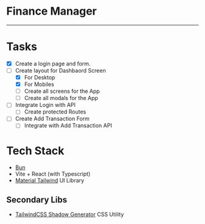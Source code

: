 # Finance Manager

---

# Tasks 
- [x] Create a login page and form. 
- [ ] Create layout for Dashbaord Screen
  - [x] For Desktop
  - [x] For Mobiles
  - [ ] Create all screens for the App
  - [ ] Create all modals for the App
- [ ] Integrate Login with API
  - [ ] Create protected Routes
- [ ] Create Add Transaction Form
  - [ ] Integrate with Add Transaction API

# Tech Stack

- [Bun](https://bun.sh/) 
- Vite + React (with Typescript)
- [Material Tailwind](https://www.material-tailwind.com/) UI Library

## Secondary Libs

- [TailwindCSS Shadow Generator](https://manuarora.in/boxshadows) CSS Utility 